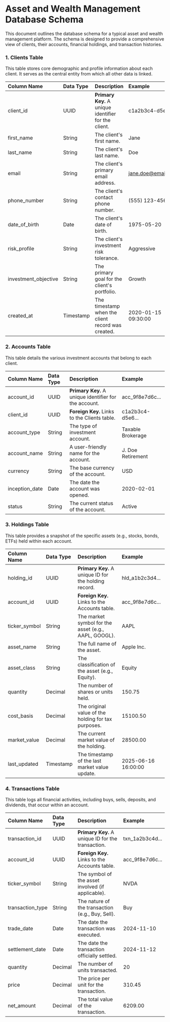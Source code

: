 # **Asset and Wealth Management Database Schema**

This document outlines the database schema for a typical asset and wealth management platform. The schema is designed to provide a comprehensive view of clients, their accounts, financial holdings, and transaction histories.

### **1\. Clients Table**

This table stores core demographic and profile information about each client. It serves as the central entity from which all other data is linked.

| Column Name | Data Type | Description | Example |
| :---- | :---- | :---- | :---- |
| client\_id | UUID | **Primary Key.** A unique identifier for the client. | c1a2b3c4-d5e6... |
| first\_name | String | The client's first name. | Jane |
| last\_name | String | The client's last name. | Doe |
| email | String | The client's primary email address. | jane.doe@email.com |
| phone\_number | String | The client's contact phone number. | (555) 123-4567 |
| date\_of\_birth | Date | The client's date of birth. | 1975-05-20 |
| risk\_profile | String | The client's investment risk tolerance. | Aggressive |
| investment\_objective | String | The primary goal for the client's portfolio. | Growth |
| created\_at | Timestamp | The timestamp when the client record was created. | 2020-01-15 09:30:00 |

### **2\. Accounts Table**

This table details the various investment accounts that belong to each client.

| Column Name | Data Type | Description | Example |
| :---- | :---- | :---- | :---- |
| account\_id | UUID | **Primary Key.** A unique identifier for the account. | acc\_9f8e7d6c... |
| client\_id | UUID | **Foreign Key.** Links to the Clients table. | c1a2b3c4-d5e6... |
| account\_type | String | The type of investment account. | Taxable Brokerage |
| account\_name | String | A user-friendly name for the account. | J. Doe Retirement |
| currency | String | The base currency of the account. | USD |
| inception\_date | Date | The date the account was opened. | 2020-02-01 |
| status | String | The current status of the account. | Active |

### **3\. Holdings Table**

This table provides a snapshot of the specific assets (e.g., stocks, bonds, ETFs) held within each account.

| Column Name | Data Type | Description | Example |
| :---- | :---- | :---- | :---- |
| holding\_id | UUID | **Primary Key.** A unique ID for the holding record. | hld\_a1b2c3d4... |
| account\_id | UUID | **Foreign Key.** Links to the Accounts table. | acc\_9f8e7d6c... |
| ticker\_symbol | String | The market symbol for the asset (e.g., AAPL, GOOGL). | AAPL |
| asset\_name | String | The full name of the asset. | Apple Inc. |
| asset\_class | String | The classification of the asset (e.g., Equity). | Equity |
| quantity | Decimal | The number of shares or units held. | 150.75 |
| cost\_basis | Decimal | The original value of the holding for tax purposes. | 15100.50 |
| market\_value | Decimal | The current market value of the holding. | 28500.00 |
| last\_updated | Timestamp | The timestamp of the last market value update. | 2025-06-16 16:00:00 |

### **4\. Transactions Table**

This table logs all financial activities, including buys, sells, deposits, and dividends, that occur within an account.

| Column Name | Data Type | Description | Example |
| :---- | :---- | :---- | :---- |
| transaction\_id | UUID | **Primary Key.** A unique ID for the transaction. | txn\_1a2b3c4d... |
| account\_id | UUID | **Foreign Key.** Links to the Accounts table. | acc\_9f8e7d6c... |
| ticker\_symbol | String | The symbol of the asset involved (if applicable). | NVDA |
| transaction\_type | String | The nature of the transaction (e.g., Buy, Sell). | Buy |
| trade\_date | Date | The date the transaction was executed. | 2024-11-10 |
| settlement\_date | Date | The date the transaction officially settled. | 2024-11-12 |
| quantity | Decimal | The number of units transacted. | 20 |
| price | Decimal | The price per unit for the transaction. | 310.45 |
| net\_amount | Decimal | The total value of the transaction. | 6209.00 |

